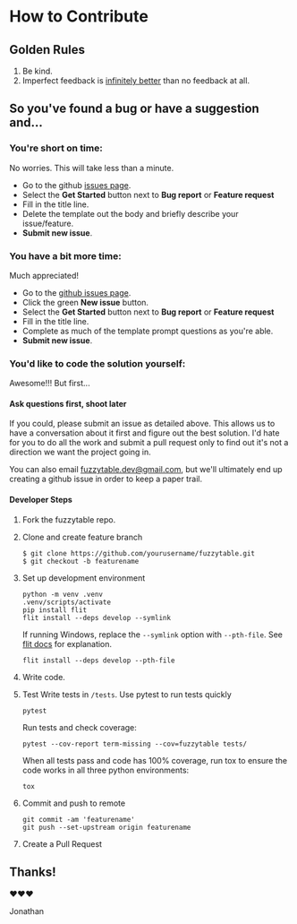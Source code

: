 # How to Contribute

## Golden Rules
1. Be kind.
2. Imperfect feedback is [infinitely better](https://en.wikipedia.org/wiki/Perfect_is_the_enemy_of_good) than no feedback at all.

## So you've found a bug or have a suggestion and... 

### You're short on time:
No worries. This will take less than a minute. 
- Go to the github [issues page](https://github.com/jonathanchukinas/fuzzytable/issues/new/choose).
- Select the **Get Started** button next to **Bug report** or **Feature request**
- Fill in the title line.
- Delete the template out the body and briefly describe your issue/feature.
- **Submit new issue**.

### You have a bit more time:
Much appreciated!
- Go to the [github issues page](https://github.com/jonathanchukinas/fuzzytable/issues).
- Click the green **New issue** button.
- Select the **Get Started** button next to **Bug report** or **Feature request**
- Fill in the title line.
- Complete as much of the template prompt questions as you're able.
- **Submit new issue**.

### You'd like to code the solution yourself:

Awesome!!! But first...

#### Ask questions first, shoot later 

If you could, please submit an issue as detailed above.
This allows us to have a conversation about it first and figure out the best solution.
I'd hate for you to do all the work and submit a pull request only to find out it's not a direction we want the project going in.

You can also email fuzzytable.dev@gmail.com, but we'll ultimately end up creating a github issue in order to keep a paper trail. 

#### Developer Steps

1. Fork the fuzzytable repo.

2. Clone and create feature branch 

   ```shell
   $ git clone https://github.com/yourusername/fuzzytable.git
   $ git checkout -b featurename
   ```
   
3. Set up development environment 

   ```shell
   python -m venv .venv
   .venv/scripts/activate   
   pip install flit
   flit install --deps develop --symlink
   ```
   
   If running Windows, replace the ``--symlink`` option with ``--pth-file``. See [flit docs](https://flit.readthedocs.io/en/latest/cmdline.html#flit-install) for explanation.
   
   ```shell
   flit install --deps develop --pth-file
   ```
   
3. Write code.

4. Test
   Write tests in ``/tests``. 
   Use pytest to run tests quickly
    
   ```shell
   pytest
   ```
   
   Run tests and check coverage:
   
   ```shell
   pytest --cov-report term-missing --cov=fuzzytable tests/
   ```
   
   When all tests pass and code has 100% coverage, run tox to ensure the code works in all three python environments:
   
   ```shell
   tox
   ```
   
5. Commit and push to remote

   ```shell
   git commit -am 'featurename'
   git push --set-upstream origin featurename
   ```

6. Create a Pull Request

## Thanks!

❤❤❤

Jonathan
